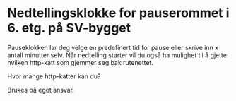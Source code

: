 # Nedtellingsklokke for pauserommet i 6. etg. på SV-bygget

Pauseklokken lar deg velge en predefinert tid for pause eller skrive inn x antall minutter selv. Når nedtelling starter vil du også ha mulighet til å gjette hvilken http-katt som gjemmer seg bak rutenettet.

Hvor mange http-katter kan du?

Brukes på eget ansvar.